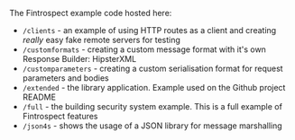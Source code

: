 The Fintrospect example code hosted here:

- ```/clients```	- an example of using HTTP routes as a client and creating *really* easy fake remote servers for testing
- ```/customformats```	- creating a custom message format with it's own Response Builder: HipsterXML
- ```/customparameters```	- creating a custom serialisation format for request parameters and bodies
- ```/extended```	- the library application. Example used on the Github project README
- ```/full```	- the building security system example. This is a full example of Fintrospect features
- ```/json4s```	- shows the usage of a JSON library for message marshalling
